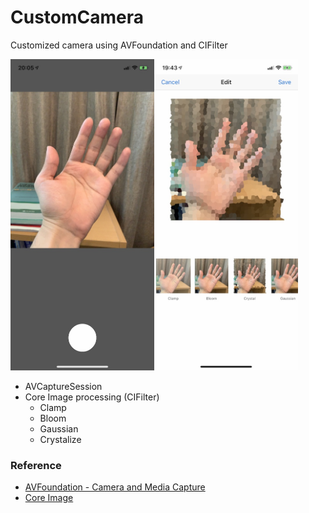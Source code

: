 # CustomCamera
Customized camera using AVFoundation and CIFilter

<img src="https://github.com/khhk10/CustomCamera/blob/master/images/CustomCamera_camera.jpg" width="230"><img src="https://github.com/khhk10/CustomCamera/blob/master/images/CustomCamera_edit.jpg" width="230">

- AVCaptureSession
- Core Image processing (CIFilter)
  - Clamp
  - Bloom
  - Gaussian
  - Crystalize

### Reference
- [AVFoundation - Camera and Media Capture](https://developer.apple.com/documentation/avfoundation/cameras_and_media_capture)
- [Core Image](https://developer.apple.com/documentation/coreimage)

